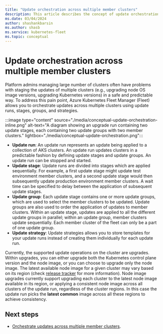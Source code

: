 ```yaml
---
title: "Update orchestration across multiple member clusters"
description: This article describes the concept of update orchestration across multiple clusters
ms.date: 03/04/2024
author: shashankbarsin
ms.author: shasb
ms.service: kubernetes-fleet
ms.topic: conceptual
---
```


# Update orchestration across multiple member clusters

Platform admins managing large number of clusters often have problems with staging the updates of multiple clusters (e.g., upgrading node OS image versions, upgrading Kubernetes versions) in a safe and predictable way. To address this pain point, Azure Kubernetes Fleet Manager (Fleet) allows you to orchestrate updates across multiple clusters using update runs, stages, groups, and strategies.

:::image type="content" source="./media/conceptual-update-orchestration-inline.png" alt-text="A diagram showing an upgrade run containing two update stages, each containing two update groups with two member clusters." lightbox="./media/conceptual-update-orchestration.png":::

* **Update run**: An update run represents an update being applied to a collection of AKS clusters. An update run updates clusters in a predictable fashion by defining update stages and update groups. An update run can be stopped and started.
* **Update stage**: Update runs are divided into stages which are applied sequentially. For example, a first update stage might update test environment member clusters, and a second update stage would then subsequently update production environment member clusters. A wait time can be specified to delay between the application of subsequent update stages.
* **Update group**: Each update stage contains one or more update groups, which are used to select the member clusters to be updated. Update groups are also used to order the application of updates to member clusters. Within an update stage, updates are applied to all the different update groups in parallel; within an update group, member clusters update sequentially. Each member cluster of the fleet can only be a part of one update group.
* **Update strategy**: Update strategies allows you to store templates for your update runs instead of creating them individually for each update run.

Currently, the supported update operations on the cluster are upgrades. Within upgrades, you can either upgrade both the Kubernetes control plane version and the node image, or you can choose to upgrade only the node image. The latest available node image for a given cluster may vary based on its region (check [release tracker](../aks/release-tracker.md) for more information). Node image upgrades currently support upgrading each cluster to the latest node image available in its region, or applying a consistent node image across all clusters of the update run, regardless of the cluster regions. In this case the update run picks the **latest common** image across all these regions to achieve consistency.

## Next steps

* [Orchestrate updates across multiple member clusters](./update-orchestration.md).
